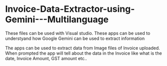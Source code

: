 # Invoice-Data-Extractor-using-Gemini---Multilanguage

These files can be used with Visual studio. These apps can be used to understyand how Google Gemini can be used to extract information

The apps can be used to extract data from Image files of Invoice uploaded.
When prompted the app will tell about the data in the Invoice like what is the date, Invoice Amount, GST amount etc..
